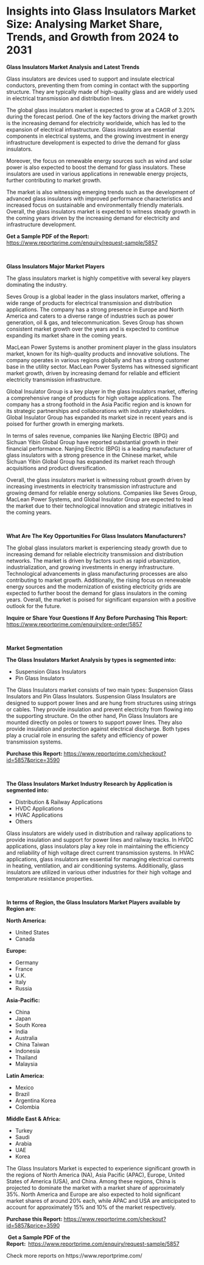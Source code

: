<p><h1>Insights into Glass Insulators Market Size: Analysing Market Share, Trends, and Growth from 2024 to 2031</h1></p><p><strong>Glass Insulators Market Analysis and Latest Trends</strong></p>
<p><p>Glass insulators are devices used to support and insulate electrical conductors, preventing them from coming in contact with the supporting structure. They are typically made of high-quality glass and are widely used in electrical transmission and distribution lines.</p><p>The global glass insulators market is expected to grow at a CAGR of 3.20% during the forecast period. One of the key factors driving the market growth is the increasing demand for electricity worldwide, which has led to the expansion of electrical infrastructure. Glass insulators are essential components in electrical systems, and the growing investment in energy infrastructure development is expected to drive the demand for glass insulators.</p><p>Moreover, the focus on renewable energy sources such as wind and solar power is also expected to boost the demand for glass insulators. These insulators are used in various applications in renewable energy projects, further contributing to market growth.</p><p>The market is also witnessing emerging trends such as the development of advanced glass insulators with improved performance characteristics and increased focus on sustainable and environmentally friendly materials. Overall, the glass insulators market is expected to witness steady growth in the coming years driven by the increasing demand for electricity and infrastructure development.</p></p>
<p><strong>Get a Sample PDF of the Report:&nbsp;</strong> <a href="https://www.reportprime.com/enquiry/request-sample/5857">https://www.reportprime.com/enquiry/request-sample/5857</a></p>
<p>&nbsp;</p>
<p><strong>Glass Insulators Major Market Players</strong></p>
<p><p>The glass insulators market is highly competitive with several key players dominating the industry. </p><p>Seves Group is a global leader in the glass insulators market, offering a wide range of products for electrical transmission and distribution applications. The company has a strong presence in Europe and North America and caters to a diverse range of industries such as power generation, oil & gas, and telecommunication. Seves Group has shown consistent market growth over the years and is expected to continue expanding its market share in the coming years.</p><p>MacLean Power Systems is another prominent player in the glass insulators market, known for its high-quality products and innovative solutions. The company operates in various regions globally and has a strong customer base in the utility sector. MacLean Power Systems has witnessed significant market growth, driven by increasing demand for reliable and efficient electricity transmission infrastructure.</p><p>Global Insulator Group is a key player in the glass insulators market, offering a comprehensive range of products for high voltage applications. The company has a strong foothold in the Asia Pacific region and is known for its strategic partnerships and collaborations with industry stakeholders. Global Insulator Group has expanded its market size in recent years and is poised for further growth in emerging markets.</p><p>In terms of sales revenue, companies like Nanjing Electric (BPG) and Sichuan Yibin Global Group have reported substantial growth in their financial performance. Nanjing Electric (BPG) is a leading manufacturer of glass insulators with a strong presence in the Chinese market, while Sichuan Yibin Global Group has expanded its market reach through acquisitions and product diversification.</p><p>Overall, the glass insulators market is witnessing robust growth driven by increasing investments in electricity transmission infrastructure and growing demand for reliable energy solutions. Companies like Seves Group, MacLean Power Systems, and Global Insulator Group are expected to lead the market due to their technological innovation and strategic initiatives in the coming years.</p></p>
<p>&nbsp;</p>
<p><strong>What Are The Key Opportunities For Glass Insulators Manufacturers?</strong></p>
<p><p>The global glass insulators market is experiencing steady growth due to increasing demand for reliable electricity transmission and distribution networks. The market is driven by factors such as rapid urbanization, industrialization, and growing investments in energy infrastructure. Technological advancements in glass manufacturing processes are also contributing to market growth. Additionally, the rising focus on renewable energy sources and the modernization of existing electricity grids are expected to further boost the demand for glass insulators in the coming years. Overall, the market is poised for significant expansion with a positive outlook for the future.</p></p>
<p><strong>Inquire or Share Your Questions If Any Before Purchasing This Report:</strong> <a href="https://www.reportprime.com/enquiry/pre-order/5857">https://www.reportprime.com/enquiry/pre-order/5857</a></p>
<p>&nbsp;</p>
<p><strong>Market Segmentation</strong></p>
<p><strong>The Glass Insulators Market Analysis by types is segmented into:</strong></p>
<p><ul><li>Suspension Glass Insulators</li><li>Pin Glass Insulators</li></ul></p>
<p><p>The Glass Insulators market consists of two main types: Suspension Glass Insulators and Pin Glass Insulators. Suspension Glass Insulators are designed to support power lines and are hung from structures using strings or cables. They provide insulation and prevent electricity from flowing into the supporting structure. On the other hand, Pin Glass Insulators are mounted directly on poles or towers to support power lines. They also provide insulation and protection against electrical discharge. Both types play a crucial role in ensuring the safety and efficiency of power transmission systems.</p></p>
<p><strong>Purchase this Report:&nbsp;</strong><a href="https://www.reportprime.com/checkout?id=5857&price=3590">https://www.reportprime.com/checkout?id=5857&price=3590</a></p>
<p>&nbsp;</p>
<p><strong>The Glass Insulators Market Industry Research by Application is segmented into:</strong></p>
<p><ul><li>Distribution & Railway Applications</li><li>HVDC Applications</li><li>HVAC Applications</li><li>Others</li></ul></p>
<p><p>Glass insulators are widely used in distribution and railway applications to provide insulation and support for power lines and railway tracks. In HVDC applications, glass insulators play a key role in maintaining the efficiency and reliability of high voltage direct current transmission systems. In HVAC applications, glass insulators are essential for managing electrical currents in heating, ventilation, and air conditioning systems. Additionally, glass insulators are utilized in various other industries for their high voltage and temperature resistance properties.</p></p>
<p>&nbsp;</p>
<p><strong>In terms of Region, the Glass Insulators Market Players available by Region are:</strong></p>
<p>
    <p> <strong> North America: </strong>
        <ul>
            <li>United States</li>
            <li>Canada</li>
        </ul>
        </p> 
    <p> <strong> Europe: </strong>
        <ul>
            <li>Germany</li>
            <li>France</li>
            <li>U.K.</li>
            <li>Italy</li>
            <li>Russia</li>
        </ul>
        </p> 
    <p> <strong> Asia-Pacific: </strong>
        <ul>
            <li>China</li>
            <li>Japan</li>
            <li>South Korea</li>
            <li>India</li>
            <li>Australia</li>
            <li>China Taiwan</li>
            <li>Indonesia</li>
            <li>Thailand</li>
            <li>Malaysia</li>
        </ul>
        </p> 
    <p> <strong> Latin America: </strong>
        <ul>
            <li>Mexico</li>
            <li>Brazil</li>
            <li>Argentina Korea</li>
            <li>Colombia</li>
        </ul>
        </p> 
    <p> <strong> Middle East & Africa: </strong>
        <ul>
            <li>Turkey</li>
            <li>Saudi</li>
            <li>Arabia</li>
            <li>UAE</li>
            <li>Korea</li>
        </ul>
    </p>
    </p>
<p><p>The Glass Insulators Market is expected to experience significant growth in the regions of North America (NA), Asia Pacific (APAC), Europe, United States of America (USA), and China. Among these regions, China is projected to dominate the market with a market share of approximately 35%. North America and Europe are also expected to hold significant market shares of around 20% each, while APAC and USA are anticipated to account for approximately 15% and 10% of the market respectively.</p></p>
<p><strong>Purchase this Report: </strong><a href="https://www.reportprime.com/checkout?id=5857&price=3590">https://www.reportprime.com/checkout?id=5857&price=3590</a></p>
<p>&nbsp;<strong>Get a Sample PDF of the Report:&nbsp;&nbsp;</strong><a href="https://www.reportprime.com/enquiry/request-sample/5857">https://www.reportprime.com/enquiry/request-sample/5857</a></p>
<p><strong></strong></p>
<p>Check more reports on https://www.reportprime.com/</p>
